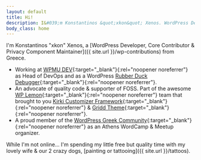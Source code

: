 ```yaml
---
layout: default
title: Hi!
description: I&#039;m Konstantinos &quot;xkon&quot; Xenos. WordPress Developer &amp; Contributor. Privacy Component Maintainer, advocate of quality code &amp; supporter of FOSS.
body_class: home
---
```

I'm Konstantinos "xkon" Xenos, a [WordPress Developer, Core Contributor & Privacy Component Maintainer]({{ site.url }}/wp-contributions) from Greece.

- Working at [WPMU DEV](https://premium.wpmudev.org){:target="_blank"}{:rel="noopener noreferrer"} as Head of DevOps and as a WordPress [Rubber Duck Debugger](https://en.wikipedia.org/wiki/Rubber_duck_debugging){:target="_blank"}{:rel="noopener noreferrer"}.
- An advocate of quality code &amp; supporter of FOSS. Part of the awesome [WP Lemon](https://wplemon.com/){:target="_blank"}{:rel="noopener noreferrer"} team that brought to you [Kirki Customizer Framework](https://kirki.org){:target="_blank"}{:rel="noopener noreferrer"} & [Gridd Theme](https://wplemon.com/gridd){:target="_blank"}{:rel="noopener noreferrer"}.
- A proud member of the [WordPress Greek Community](https://wpgreece.org){:target="_blank"}{:rel="noopener noreferrer"} as an Athens WordCamp & Meetup organizer.

While I'm not online… I'm spending my little free but quality time with my lovely wife & our 2 crazy dogs, [painting or tattooing]({{ site.url }}/tattoos).
